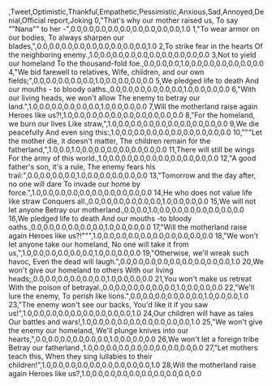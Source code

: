 ,Tweet,Optimistic,Thankful,Empathetic,Pessimistic,Anxious,Sad,Annoyed,Denial,Official report,Joking
0,"That's why our mother raised us, To say ""Nana"" to her -",0.0,0.0,0.0,0.0,0.0,0.0,0.0,0.0,0.0,1.0
1,"To wear armor on our bodies, To always sharpen our blades,",0.0,0.0,0.0,0.0,0.0,0.0,0.0,0.0,0.0,1.0
2,To strike fear in the hearts Of the neighboring enemy.,1.0,0.0,0.0,0.0,0.0,0.0,0.0,0.0,0.0,0.0
3,Not to yield our homeland To the thousand-fold foe.,0.0,0.0,0.0,1.0,0.0,0.0,0.0,0.0,0.0,0.0
4,"We bid farewell to relatives, Wife, children, and our own fields;",0.0,0.0,0.0,0.0,0.0,1.0,0.0,0.0,0.0,0.0
5,We pledged life to death And our mouths - to bloody oaths.,0.0,0.0,0.0,0.0,0.0,0.0,1.0,0.0,0.0,0.0
6,"With our living heads, we won't allow The enemy to betray our land.",1.0,0.0,0.0,0.0,0.0,0.0,1.0,0.0,0.0,0.0
7,Will the motherland raise again Heroes like us?!,1.0,0.0,0.0,0.0,0.0,0.0,0.0,0.0,0.0,0.0
8,"For the homeland, we burn our lives Like straw,",1.0,0.0,0.0,0.0,0.0,0.0,0.0,0.0,0.0,0.0
9,We die peacefully And even sing this:,1.0,0.0,0.0,0.0,0.0,0.0,0.0,0.0,0.0,0.0
10,"""Let the mother die, it doesn't matter, The children remain for the fatherland,",1.0,0.0,1.0,0.0,0.0,0.0,0.0,0.0,0.0,0.0
11,There will still be wings For the army of this world.,1.0,0.0,0.0,0.0,0.0,0.0,0.0,0.0,0.0,0.0
12,"A good father's son, it's a rule, The enemy fears his trail:",0.0,0.0,0.0,0.0,1.0,0.0,0.0,0.0,0.0,0.0
13,"Tomorrow and the day after, no one will dare To invade our home by force.",1.0,0.0,0.0,0.0,0.0,0.0,0.0,0.0,0.0,0.0
14,He who does not value life like straw Conquers all.,0.0,0.0,0.0,0.0,0.0,0.0,1.0,0.0,0.0,0.0
15,We will not let anyone Betray our motherland.,0.0,0.0,1.0,0.0,0.0,0.0,0.0,0.0,0.0,0.0
16,We pledged life to death And our mouths -to bloody oaths.,0.0,0.0,0.0,0.0,0.0,0.0,1.0,0.0,0.0,0.0
17,"Will the motherland raise again Heroes like us?!""",1.0,0.0,0.0,0.0,0.0,0.0,0.0,0.0,0.0,0.0
18,"We won't let anyone take our homeland, No one will take it from us,",1.0,0.0,0.0,0.0,0.0,0.0,1.0,0.0,0.0,0.0
19,"Otherwise, we'll wreak such havoc, Even the dead will laugh.",0.0,0.0,0.0,0.0,0.0,0.0,0.0,0.0,0.0,1.0
20,We won't give our homeland to others With our living heads;,0.0,0.0,0.0,0.0,0.0,0.0,1.0,0.0,0.0,0.0
21,You won't make us retreat With the poison of betrayal.,0.0,0.0,0.0,0.0,0.0,0.0,1.0,0.0,0.0,0.0
22,"We'll lure the enemy, To perish like lions.",0.0,0.0,0.0,0.0,0.0,0.0,1.0,0.0,0.0,1.0
23,"The enemy won't see our backs, You'd like it if you saw us!",1.0,0.0,0.0,0.0,0.0,0.0,0.0,0.0,0.0,1.0
24,Our children will have as tales Our battles and wars!,1.0,0.0,0.0,0.0,0.0,0.0,0.0,0.0,0.0,1.0
25,"We won't give the enemy our homeland, We'll plunge knives into our hearts,",0.0,0.0,0.0,0.0,0.0,0.0,1.0,0.0,0.0,0.0
26,We won't let a foreign tribe Betray our fatherland.,1.0,0.0,0.0,0.0,0.0,0.0,0.0,0.0,0.0,0.0
27,"Let mothers teach this, When they sing lullabies to their children!",1.0,0.0,0.0,0.0,0.0,0.0,0.0,0.0,0.0,1.0
28,Will the motherland raise again Heroes like us?,1.0,0.0,0.0,0.0,0.0,0.0,0.0,0.0,0.0,0.0
